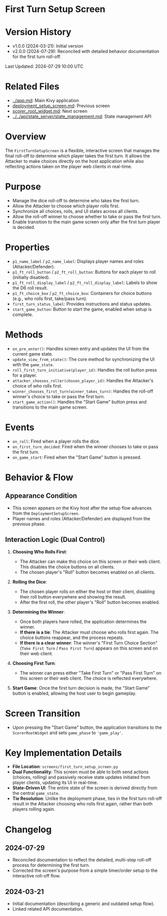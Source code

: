 # First Turn Setup Screen

# Version History

- v1.0.0 (2024-03-21): Initial version
- v2.0.0 (2024-07-29): Reconciled with detailed behavior documentation for the first turn roll-off.

Last Updated: 2024-07-29 10:00 UTC

# Related Files

- [../app.md](../app.md): Main Kivy application
- [deployment_setup_screen.md](./deployment_setup_screen.md): Previous screen
- [scorer_root_widget.md](./scorer_root_widget.md): Next screen
- [../../api/state_server/state_management.md](../../api/state_server/state_management.md): State management API

# Overview

The `FirstTurnSetupScreen` is a flexible, interactive screen that manages the final roll-off to determine which player takes the first turn. It allows the Attacker to make choices directly on the host application while also reflecting actions taken on the player web clients in real-time.

# Purpose

- Manage the dice roll-off to determine who takes the first turn.
- Allow the Attacker to choose which player rolls first.
- Synchronize all choices, rolls, and UI states across all clients.
- Allow the roll-off winner to choose whether to take or pass the first turn.
- Enable transition to the main game screen only after the first turn player is decided.

# Properties

- `p1_name_label` / `p2_name_label`: Displays player names and roles (Attacker/Defender).
- `p1_ft_roll_button` / `p2_ft_roll_button`: Buttons for each player to roll (initially disabled).
- `p1_ft_roll_display_label` / `p2_ft_roll_display_label`: Labels to show the D6 roll result.
- `p1_ft_choice_box` / `p2_ft_choice_box`: Containers for choice buttons (e.g., who rolls first, take/pass turn).
- `first_turn_status_label`: Provides instructions and status updates.
- `start_game_button`: Button to start the game, enabled when setup is complete.

# Methods

- `on_pre_enter()`: Handles screen entry and updates the UI from the current game state.
- `update_view_from_state()`: The core method for synchronizing the UI with the `game_state`.
- `roll_first_turn_initiative(player_id)`: Handles the roll button press for a player.
- `attacker_chooses_roller(chosen_player_id)`: Handles the Attacker's choice of who rolls first.
- `winner_chooses_first_turn(winner_takes_turn)`: Handles the roll-off winner's choice to take or pass the first turn.
- `start_game_action()`: Handles the "Start Game" button press and transitions to the main game screen.

# Events

- `on_roll`: Fired when a player rolls the dice.
- `on_first_turn_decided`: Fired when the winner chooses to take or pass the first turn.
- `on_game_start`: Fired when the "Start Game" button is pressed.

# Behavior & Flow

## Appearance Condition

- This screen appears on the Kivy host after the setup flow advances from the `DeploymentSetupScreen`.
- Player names and roles (Attacker/Defender) are displayed from the previous phase.

## Interaction Logic (Dual Control)

1.  **Choosing Who Rolls First**:

    - The Attacker can make this choice on this screen or their web client. This disables the choice buttons on all clients.
    - The chosen player's "Roll" button becomes enabled on all clients.

2.  **Rolling the Dice**:

    - The chosen player rolls on either the host or their client, disabling their roll button everywhere and showing the result.
    - After the first roll, the other player's "Roll" button becomes enabled.

3.  **Determining the Winner**:

    - Once both players have rolled, the application determines the winner.
    - **If there is a tie**: The Attacker must choose who rolls first again. The choice buttons reappear, and the process repeats.
    - **If there is a clear winner**: The winner's "First Turn Choice Section" (`Take First Turn` / `Pass First Turn`) appears on this screen and on their web client.

4.  **Choosing First Turn**:

    - The winner can press either "Take First Turn" or "Pass First Turn" on this screen or their web client. The choice is reflected everywhere.

5.  **Start Game**: Once the first turn decision is made, the "Start Game" button is enabled, allowing the host user to begin gameplay.

# Screen Transition

- Upon pressing the "Start Game" button, the application transitions to the `ScorerRootWidget` and sets `game_phase` to `'game_play'`.

# Key Implementation Details

- **File Location**: `screens/first_turn_setup_screen.py`
- **Dual Functionality**: This screen must be able to both send actions (choices, rolling) and passively receive state updates initiated from player clients, updating its UI in real-time.
- **State-Driven UI**: The entire state of the screen is derived directly from the central `game_state`.
- **Tie Resolution**: Unlike the deployment phase, ties in the first turn roll-off result in the Attacker choosing who rolls first again, rather than both players rolling again.

# Changelog

## 2024-07-29

- Reconciled documentation to reflect the detailed, multi-step roll-off process for determining the first turn.
- Corrected the screen's purpose from a simple timer/order setup to the interactive roll-off flow.

## 2024-03-21

- Initial documentation (describing a generic and outdated setup flow).
- Linked related API documentation.
